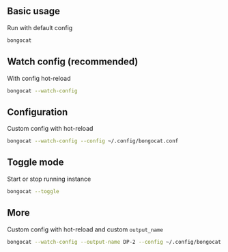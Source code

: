 ## Basic usage
Run with default config

```bash
bongocat
```

## Watch config (recommended)
With config hot-reload

```bash
bongocat --watch-config
```

## Configuration
Custom config with hot-reload

```bash
bongocat --watch-config --config ~/.config/bongocat.conf
```

## Toggle mode
Start or stop running instance

```bash
bongocat --toggle
```

## More
Custom config with hot-reload and custom `output_name`

```bash
bongocat --watch-config --output-name DP-2 --config ~/.config/bongocat.conf
```
